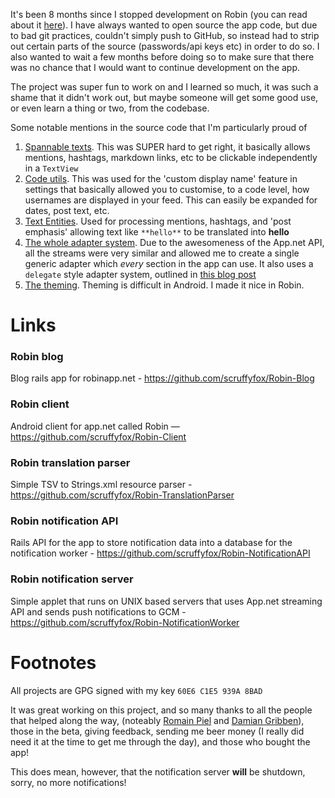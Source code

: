It's been 8 months since I stopped development on Robin (you can read about it [here](https://github.com/scruffyfox/Robin-Blog/blob/master/public/posts/End%20of%20an%20Era.md)). I have always wanted to open source the app code, but due to bad git practices, couldn't simply push to GitHub, so instead had to strip out certain parts of the source (passwords/api keys etc) in order to do so. I also wanted to wait a few months before doing so to make sure that there was no chance that I would want to continue development on the app.

The project was super fun to work on and I learned so much, it was such a shame that it didn't work out, but maybe someone will get some good use, or even learn a thing or two, from the codebase.

Some notable mentions in the source code that I'm particularly proud of

1. [Spannable texts](https://github.com/scruffyfox/Robin-Client/tree/master/v2%20client/Robin/src/main/java/in/lib/view/spannable). This was SUPER hard to get right, it basically allows mentions, hashtags, markdown links, etc to be clickable independently in a `TextView`
2. [Code utils](https://github.com/scruffyfox/Robin-Client/blob/master/v2%20client/Robin/src/main/java/in/lib/utils/CodeUtils.java). This was used for the 'custom display name' feature in settings that basically allowed you to customise, to a code level, how usernames are displayed in your feed. This can easily be expanded for dates, post text, etc.
3. [Text Entities](https://github.com/scruffyfox/Robin-Client/tree/master/v2%20client/Robin/src/main/java/in/data/entity). Used for processing mentions, hashtags, and 'post emphasis' allowing text like `**hello**` to be translated into **hello**
4. [The whole adapter system](https://github.com/scruffyfox/Robin-Client/tree/master/v2%20client/Robin/src/main/java/in/controller/adapter). Due to the awesomeness of the App.net API, all the streams were very similar and allowed me to create a single generic adapter which *every* section in the app can use. It also uses a `delegate` style adapter system, outlined in [this blog post](http://antoine-merle.com/blog/2013/06/11/making-a-multiple-view-type-adapter-with-annotations/)
5. [The theming](https://github.com/scruffyfox/Robin-Client/blob/master/v2%20client/Robin/src/main/res/values/themes.xml). Theming is difficult in Android. I made it nice in Robin.

# Links

### Robin blog

Blog rails app for robinapp.net - https://github.com/scruffyfox/Robin-Blog

### Robin client

Android client for app.net called Robin — https://github.com/scruffyfox/Robin-Client

### Robin translation parser

Simple TSV to Strings.xml resource parser - https://github.com/scruffyfox/Robin-TranslationParser

### Robin notification API

Rails API for the app to store notification data into a database for the notification worker - https://github.com/scruffyfox/Robin-NotificationAPI

### Robin notification server

Simple applet that runs on UNIX based servers that uses App.net streaming API and sends push notifications to GCM - https://github.com/scruffyfox/Robin-NotificationWorker

# Footnotes

All projects are GPG signed with my key `60E6 C1E5 939A 8BAD`

It was great working on this project, and so many thanks to all the people that helped along the way, (noteably [Romain Piel](http://romainpiel.com/) and [Damian Gribben](https://twitter.com/simpleline)), those in the beta, giving feedback, sending me beer money (I really did need it at the time to get me through the day), and those who bought the app!

This does mean, however, that the notification server **will** be shutdown, sorry, no more notifications!